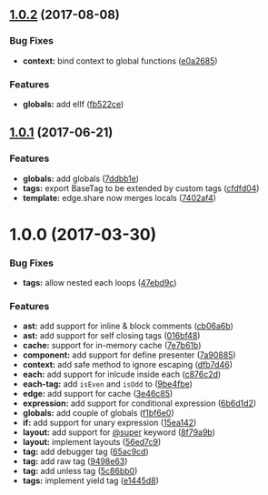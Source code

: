 <a name="1.0.2"></a>
## [1.0.2](https://github.com/poppinss/edge/compare/v1.0.1...v1.0.2) (2017-08-08)


### Bug Fixes

* **context:** bind context to global functions ([e0a2685](https://github.com/poppinss/edge/commit/e0a2685))


### Features

* **globals:** add elIf ([fb522ce](https://github.com/poppinss/edge/commit/fb522ce))



<a name="1.0.1"></a>
## [1.0.1](https://github.com/poppinss/edge/compare/v1.0.0...v1.0.1) (2017-06-21)


### Features

* **globals:** add globals ([7ddbb1e](https://github.com/poppinss/edge/commit/7ddbb1e))
* **tags:** export BaseTag to be extended by custom tags ([cfdfd04](https://github.com/poppinss/edge/commit/cfdfd04))
* **template:** edge.share now merges locals ([7402af4](https://github.com/poppinss/edge/commit/7402af4))



<a name="1.0.0"></a>
# 1.0.0 (2017-03-30)


### Bug Fixes

* **tags:** allow nested each loops ([47ebd9c](https://github.com/poppinss/edge/commit/47ebd9c))


### Features

* **ast:** add support for inline & block comments ([cb06a6b](https://github.com/poppinss/edge/commit/cb06a6b))
* **ast:** add support for self closing tags ([016bf48](https://github.com/poppinss/edge/commit/016bf48))
* **cache:** support for in-memory cache ([7e7b61b](https://github.com/poppinss/edge/commit/7e7b61b))
* **component:** add support for define presenter ([7a90885](https://github.com/poppinss/edge/commit/7a90885))
* **context:** add safe method to ignore escaping ([dfb7d46](https://github.com/poppinss/edge/commit/dfb7d46))
* **each:** add support for inlcude inside each ([c876c2d](https://github.com/poppinss/edge/commit/c876c2d))
* **each-tag:** add `isEven` and `isOdd` to ([9be4fbe](https://github.com/poppinss/edge/commit/9be4fbe))
* **edge:** add support for cache ([3e46c85](https://github.com/poppinss/edge/commit/3e46c85))
* **expression:** add support for conditional expression ([6b6d1d2](https://github.com/poppinss/edge/commit/6b6d1d2))
* **globals:** add couple of globals ([f1bf6e0](https://github.com/poppinss/edge/commit/f1bf6e0))
* **if:** add support for unary expression ([15ea142](https://github.com/poppinss/edge/commit/15ea142))
* **layout:** add support for [@super](https://github.com/super) keyword ([8f79a9b](https://github.com/poppinss/edge/commit/8f79a9b))
* **layout:** implement layouts ([56ed7c9](https://github.com/poppinss/edge/commit/56ed7c9))
* **tag:** add debugger tag ([65ac9cd](https://github.com/poppinss/edge/commit/65ac9cd))
* **tag:** add raw tag ([9498e63](https://github.com/poppinss/edge/commit/9498e63))
* **tag:** add unless tag ([5c86bb0](https://github.com/poppinss/edge/commit/5c86bb0))
* **tags:** implement yield tag ([e1445d8](https://github.com/poppinss/edge/commit/e1445d8))



